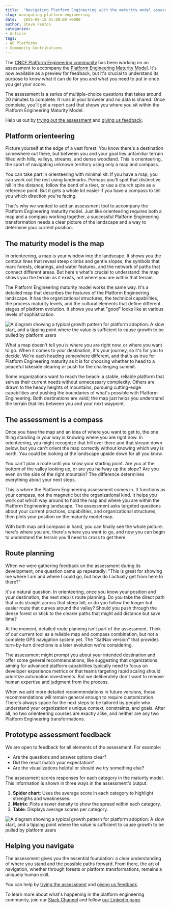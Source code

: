 ```yaml
---
title:  "Navigating Platform Engineering with the maturity model assessment"
slug: navigating-platform-engineering
date:   2025-09-15 01:00:00 +0000
author: Steve Fenton
categories:
- Article
tags:
- WG Platforms
- Community Contributions
---
```


The [CNCF Platform Engineering community](https://cloudnativeplatforms.com) has been working on an assessment to accompany the [Platform Engineering Maturity Model](https://cloudnativeplatforms.com/whitepapers/platform-eng-maturity-model/). It's now available as a preview for feedback, but it's crucial to understand its purpose to know what it can do for you and what you need to put in once you get your score.

The assessment is a series of multiple-choice questions that takes around 20 minutes to complete. It runs in your browser and no data is shared. Once complete, you'll get a report card that shows you where you sit within the Platform Engineering Maturity Model.

Help us out by [trying out the assessment](https://cloud-native-platform-engineering.github.io/pemm-assessment/) and [giving us feedback](https://docs.google.com/forms/d/e/1FAIpQLScXru41BVVQDipxuSCQaNmo0GcBpBM8jHhDbX3pQskJXFgV8A/viewform).

## Platform orienteering

Picture yourself at the edge of a vast forest. You know there's a destination somewhere out there, but between you and your goal lies unfamiliar terrain filled with hills, valleys, streams, and dense woodland. This is orienteering, the sport of navigating unknown territory using only a map and compass.

You can take part in orienteering with minimal kit. If you have a map, you can work out the rest using landmarks. Perhaps you'll spot that distinctive hill in the distance, follow the bend of a river, or use a church spire as a reference point. But it gets a whole lot easier if you have a compass to tell you which direction you're facing.

That's why we wanted to add an assessment tool to accompany the Platform Engineering maturity model. Just like orienteering requires both a map and a compass working together, a successful Platform Engineering transformation needs a clear picture of the landscape and a way to determine your current position.

## The maturity model is the map

In orienteering, a map is your window into the landscape. It shows you the contour lines that reveal steep climbs and gentle slopes, the symbols that mark forests, clearings, and water features, and the network of paths that connect different areas. But here's what's crucial to understand: the map shows you the terrain as it exists, not where you are within that terrain.

The Platform Engineering maturity model works the same way. It's a detailed map that describes the features of the Platform Engineering landscape. It has the organizational structures, the technical capabilities, the process maturity levels, and the cultural elements that define different stages of platform evolution. It shows you what "good" looks like at various levels of sophistication.

![A diagram showing a typical growth pattern for platform adoption: A slow start, and a tipping point where the value is sufficient to cause growth to be pulled by platform users](/images/maturity-growth-pattern.png)

What a map doesn't tell you is where you are right now, or where you want to go. When it comes to your destination, it's your journey, so it's for you to decide. We're each heading somewhere different, and that's as true for Platform Engineering maturity as it is for choosing whether to head to a peaceful lakeside clearing or push for the challenging summit.

Some organizations want to reach the beach: a stable, reliable platform that serves their current needs without unnecessary complexity. Others are drawn to the heady heights of mountains, pursuing cutting-edge capabilities and pushing the boundaries of what's possible with Platform Engineering. Both destinations are valid; the map just helps you understand the terrain that lies between you and your next waypoint.

## The assessment is a compass

Once you have the map and an idea of where you want to get to, the one thing standing in your way is knowing where you are right now. In orienteering, you might recognize that hill over there and that stream down below, but you can't orient the map correctly without knowing which way is north. You could be looking at the landscape upside down for all you know.

You can't plan a route until you know your starting point. Are you at the bottom of the valley looking up, or are you halfway up the slope? Are you even on the side of the right mountain? The difference determines everything about your next steps.

This is where the Platform Engineering assessment comes in. It functions as your compass, not the magnetic but the organizational kind. It helps you work out which way around to hold the map and where you are within the Platform Engineering landscape. The assessment asks targeted questions about your current practices, capabilities, and organizational structures, then plots your position on the maturity model map.

With both map and compass in hand, you can finally see the whole picture: here's where you are, there's where you want to go, and now you can begin to understand the terrain you'll need to cross to get there.

## Route planning

When we were gathering feedback on the assessment during its development, one question came up repeatedly: "This is great for showing me where I am and where I could go, but how do I actually get from here to there?"

It's a natural question. In orienteering, once you know your position and your destination, the next step is route planning. Do you take the direct path that cuts straight across that steep hill, or do you follow the longer but easier route that curves around the valley? Should you push through the dense forest or stick to the clearer paths that might add distance but save time?

At the moment, detailed route planning isn't part of the assessment. Think of our current tool as a reliable map and compass combination, but not a complete GPS navigation system yet. The "SatNav version" that provides turn-by-turn directions is a later evolution we're considering.

The assessment might prompt you about your intended destination and offer some general recommendations, like suggesting that organizations aiming for advanced platform capabilities typically need to focus on developer experience metrics or that teams targeting rapid scaling should prioritize automation investments. But we deliberately don't want to remove human expertise and judgment from the process.

When we add more detailed recommendations in future versions, those recommendations will remain general enough to require customization. There's always space for the next steps to be tailored by people who understand your organization's unique context, constraints, and goals. After all, no two orienteering courses are exactly alike, and neither are any two Platform Engineering transformations.

## Prototype assessment feedback

We are open to feedback for all elements of the assessment. For example:

- Are the questions and answer options clear?
- Did the result match your expectation?
- Are the visualizations helpful or should we try something else?

The assessment scores responses for each category in the maturity model. This information is shown in three ways in the assessment's output.

1. **Spider chart**: Uses the average score in each category to highlight strengths and weaknesses.
2. **Matrix**: Plots answer density to show the spread within each category.
3. **Table**: Displays average scores per category.

![A diagram showing a typical growth pattern for platform adoption: A slow start, and a tipping point where the value is sufficient to cause growth to be pulled by platform users](/images/assessment-result.png)

## Helping you navigate

The assessment gives you the essential foundation: a clear understanding of where you stand and the possible paths forward. From there, the art of navigation, whether through forests or platform transformations, remains a uniquely human skill.

You can help by [trying the assessment](https://cloud-native-platform-engineering.github.io/pemm-assessment/) and [giving us feedback](https://docs.google.com/forms/d/e/1FAIpQLScXru41BVVQDipxuSCQaNmo0GcBpBM8jHhDbX3pQskJXFgV8A/viewform).

To learn more about what's happening in the platform engineering community, join our [Slack Channel](https://cloud-native.slack.com/archives/C020RHD43BP) and follow [our LinkedIn page](https://www.linkedin.com/company/cloud-native-platforms/).
